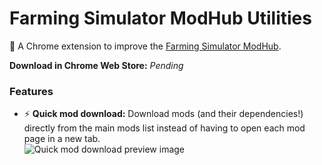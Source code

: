# Farming Simulator ModHub Utilities
🚜 A Chrome extension to improve the [Farming Simulator ModHub](https://www.farming-simulator.com/mods.php).

**Download in Chrome Web Store:** *Pending*

### Features
* ⚡ **Quick mod download:** Download mods (and their dependencies!) directly from the main mods list instead of having to open each mod page in a new tab.
  <br>![Quick mod download preview image](https://i.imgur.com/stUeEJ6.png "Quick mod download")